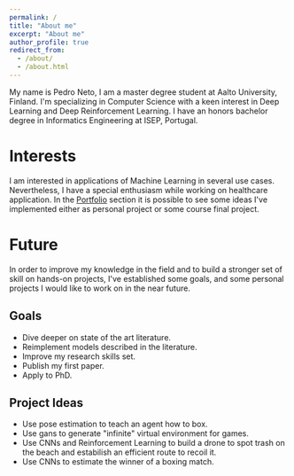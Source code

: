 ```yaml
---
permalink: /
title: "About me"
excerpt: "About me"
author_profile: true
redirect_from: 
  - /about/
  - /about.html
---
```


My name is Pedro Neto, I am a master degree student at Aalto University, Finland. I'm specializing in Computer Science with a keen interest in Deep Learning and Deep Reinforcement Learning. I have an honors bachelor degree in Informatics Engineering at ISEP,  Portugal. 

Interests 
======
I am interested in applications of Machine Learning in several use cases. Nevertheless,  I have a special enthusiasm while working on healthcare application. In the [Portfolio](https://netopedro.github.io/portfolio/) section it is possible to see some ideas I've implemented either as personal project or some course final project. 


Future
======
In order to improve my knowledge in the field and to build a stronger set of skill on hands-on projects, I've established some goals, and some personal projects I would like to work on in the near future. 

Goals
------
* Dive deeper on state of the art literature.
* Reimplement models described in the literature.
* Improve my research skills set.
* Publish my first paper.
* Apply to PhD.

Project Ideas
------
* Use pose estimation to teach an agent how to box. 
* Use gans to generate "infinite" virtual environment for games. 
* Use CNNs and Reinforcement Learning to build a drone to spot trash on the beach and estabilish an efficient route to recoil it. 
* Use CNNs to estimate the winner of a boxing match. 
